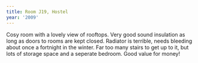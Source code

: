 ```yaml
---
title: Room J19, Hostel
year: '2009'
---
```


Cosy room with a lovely view of rooftops. Very good sound insulation as long as doors to rooms are kept closed. Radiator is terrible, needs bleeding about once a fortnight in the winter. Far too many stairs to get up to it, but lots of storage space and a seperate bedroom. Good value for money!